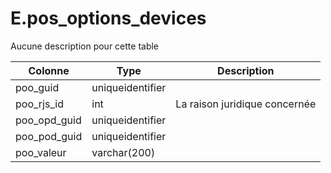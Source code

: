 # E.pos_options_devices

Aucune description pour cette table

Colonne|Type|Description
---|---|---
poo_guid|uniqueidentifier|
poo_rjs_id|int|La raison juridique concernée 
poo_opd_guid|uniqueidentifier|
poo_pod_guid|uniqueidentifier|
poo_valeur|varchar(200)|
